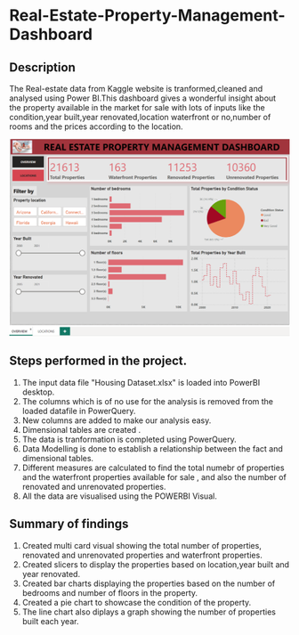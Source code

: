 # Real-Estate-Property-Management-Dashboard

## Description
The Real-estate data from Kaggle website is tranformed,cleaned and analysed using Power BI.This dashboard gives a wonderful insight about the property available in the market for sale with lots of inputs like the condition,year built,year renovated,location waterfront or no,number of rooms and the prices according to the location.

![](Real-Estate-Dashboard.png)

## Steps performed in the project.
1. The input data file "Housing Dataset.xlsx" is loaded into PowerBI desktop.
2. The columns which is of no use for the analysis is removed from the loaded datafile in PowerQuery.
4. New columns are added to make our analysis easy.
5. Dimensional tables are created .
6. The data is tranformation is completed using PowerQuery.
7. Data Modelling is done to establish a relationship between the fact and dimensional tables.
8. Different measures are calculated to find the total numebr of properties and the waterfront properties available for sale , and also the number of renovated and unrenovated properties.
9. All the data are visualised using the POWERBI Visual.

## Summary of findings
1. Created multi card visual showing the total number of properties, renovated and unrenovated properties and waterfront properties.
2. Created slicers to display the properties based on location,year built and year renovated.
3. Created bar charts displaying the properties based on the number of bedrooms and number of floors in the property.
4. Created a pie chart to showcase the condition of the property.
5. The line chart also diplays a graph showing the number of properties built each year.
